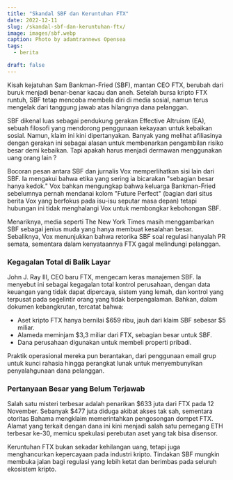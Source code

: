 ```yaml
---
title: "Skandal SBF dan Keruntuhan FTX"
date: 2022-12-11
slug: /skandal-sbf-dan-keruntuhan-ftx/
image: images/sbf.webp
caption: Photo by adamtrannews Opensea
tags:
  - berita

draft: false
---
```


Kisah kejatuhan Sam Bankman-Fried (SBF), mantan CEO FTX, berubah dari buruk menjadi benar-benar kacau dan aneh. Setelah bursa kripto FTX runtuh, SBF tetap mencoba membela diri di media sosial, namun terus mengelak dari tanggung jawab atas hilangnya dana pelanggan.

SBF dikenal luas sebagai pendukung gerakan Effective Altruism (EA), sebuah filosofi yang mendorong penggunaan kekayaan untuk kebaikan sosial. Namun, klaim ini kini dipertanyakan. Banyak yang melihat afiliasinya dengan gerakan ini sebagai alasan untuk membenarkan pengambilan risiko besar demi kebaikan. Tapi apakah harus menjadi dermawan menggunakan uang orang lain ?

Bocoran pesan antara SBF dan jurnalis Vox memperlihatkan sisi lain dari SBF. Ia mengakui bahwa etika yang sering ia bicarakan "sebagian besar hanya kedok." Vox bahkan mengungkap bahwa keluarga Bankman-Fried sebelumnya pernah mendanai kolom "Future Perfect" (bagian dari situs berita Vox yang berfokus pada isu-isu seputar masa depan) tetapi hubungan ini tidak menghalangi Vox untuk membongkar kebohongan SBF.

Menariknya, media seperti The New York Times masih menggambarkan SBF sebagai jenius muda yang hanya membuat kesalahan besar. Sebaliknya, Vox menunjukkan bahwa retorika SBF soal regulasi hanyalah PR semata, sementara dalam kenyataannya FTX gagal melindungi pelanggan.

### Kegagalan Total di Balik Layar

John J. Ray III, CEO baru FTX, mengecam keras manajemen SBF. Ia menyebut ini sebagai kegagalan total kontrol perusahaan, dengan data keuangan yang tidak dapat dipercaya, sistem yang lemah, dan kontrol yang terpusat pada segelintir orang yang tidak berpengalaman. Bahkan, dalam dokumen kebangkrutan, tercatat bahwa:

- Aset kripto FTX hanya bernilai $659 ribu, jauh dari klaim SBF sebesar $5 miliar.
- Alameda meminjam $3,3 miliar dari FTX, sebagian besar untuk SBF.
- Dana perusahaan digunakan untuk membeli properti pribadi.

Praktik operasional mereka pun berantakan, dari penggunaan email grup untuk kunci rahasia hingga perangkat lunak untuk menyembunyikan penyalahgunaan dana pelanggan.

### Pertanyaan Besar yang Belum Terjawab

Salah satu misteri terbesar adalah penarikan $633 juta dari FTX pada 12 November. Sebanyak $477 juta diduga akibat akses tak sah, sementara otoritas Bahama mengklaim memerintahkan pengosongan dompet FTX. Alamat yang terkait dengan dana ini kini menjadi salah satu pemegang ETH terbesar ke-30, memicu spekulasi perebutan aset yang tak bisa disensor.

Keruntuhan FTX bukan sekadar kehilangan uang, tetapi juga menghancurkan kepercayaan pada industri kripto. Tindakan SBF mungkin membuka jalan bagi regulasi yang lebih ketat dan berimbas pada seluruh ekosistem kripto.
